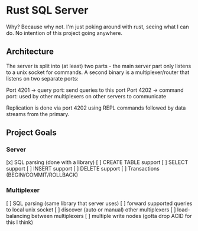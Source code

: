 # Rust SQL Server

Why?  Because why not.  I'm just poking around with rust, seeing what I can do.  No intention of this project going
anywhere.

## Architecture

The server is split into (at least) two parts - the main server part only listens to a unix socket for commands.  A
second binary is a multiplexer/router that listens on two separate ports:

Port 4201 -> query port: send queries to this port
Port 4202 -> command port: used by other multiplexers on other servers to communicate

Replication is done via port 4202 using REPL commands followed by data streams from the primary.

## Project Goals

### Server

[x] SQL parsing (done with a library)
[ ] CREATE TABLE support
[ ] SELECT support
[ ] INSERT support
[ ] DELETE support
[ ] Transactions (BEGIN/COMMIT/ROLLBACK)

### Multiplexer

[ ] SQL parsing (same library that server uses)
[ ] forward supported queries to local unix socket
[ ] discover (auto or manual) other multiplexers
[ ] load-balancing between multiplexers
[ ] multiple write nodes (gotta drop ACID for this I think)

